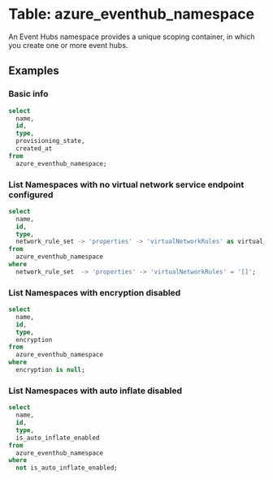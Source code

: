 # Table: azure_eventhub_namespace

An Event Hubs namespace provides a unique scoping container, in which you create one or more event hubs.

## Examples

### Basic info

```sql
select
  name,
  id,
  type,
  provisioning_state,
  created_at
from
  azure_eventhub_namespace;
```


### List Namespaces with no virtual network service endpoint configured

```sql
select
  name,
  id,
  type,
  network_rule_set -> 'properties' -> 'virtualNetworkRules' as virtual_network_rules
from
  azure_eventhub_namespace
where
  network_rule_set  -> 'properties' -> 'virtualNetworkRules' = '[]';
```


### List Namespaces with encryption disabled

```sql
select
  name,
  id,
  type,
  encryption
from
  azure_eventhub_namespace
where
  encryption is null;
```


### List Namespaces with auto inflate disabled

```sql
select
  name,
  id,
  type,
  is_auto_inflate_enabled
from
  azure_eventhub_namespace
where
  not is_auto_inflate_enabled;
```